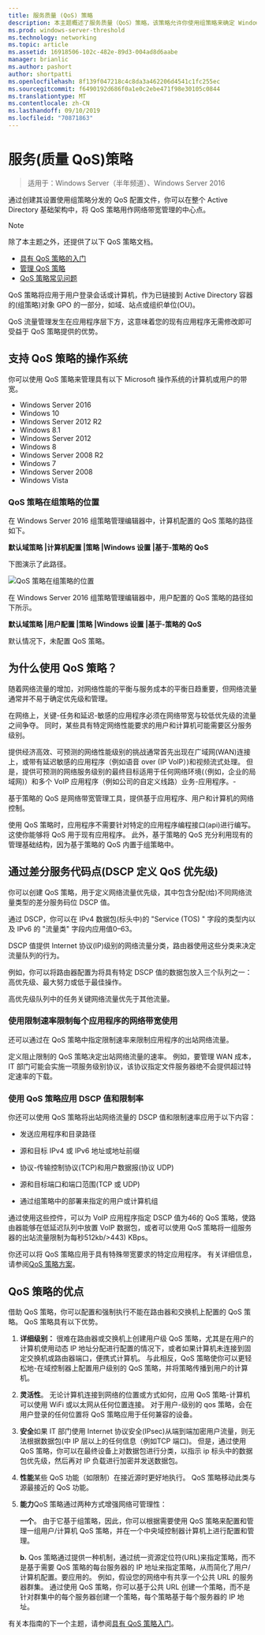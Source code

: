```yaml
---
title: 服务质量 (QoS) 策略
description: 本主题概述了服务质量（QoS）策略，该策略允许你使用组策略来确定 Windows Server 2016 中特定应用程序和服务的网络流量带宽的优先级。
ms.prod: windows-server-threshold
ms.technology: networking
ms.topic: article
ms.assetid: 16918506-102c-482e-89d3-004ad8d6aabe
manager: brianlic
ms.author: pashort
author: shortpatti
ms.openlocfilehash: 8f139f047218c4c8da3a462206d4541c1fc255ec
ms.sourcegitcommit: f6490192d686f0a1e0c2ebe471f98e30105c0844
ms.translationtype: MT
ms.contentlocale: zh-CN
ms.lasthandoff: 09/10/2019
ms.locfileid: "70871863"
---
```

# <a name="quality-of-service-qos-policy"></a>服务\(质量 QoS\)策略

>适用于：Windows Server（半年频道）、Windows Server 2016

通过创建其设置使用组策略分发的 QoS 配置文件，你可以在整个 Active Directory 基础架构中，将 QoS 策略用作网络带宽管理的中心点。

>[!NOTE]
>  除了本主题之外，还提供了以下 QoS 策略文档。  
>   
>  - [具有 QoS 策略的入门](qos-policy-get-started.md)
>  - [管理 QoS 策略](qos-policy-manage.md)
>  - [QoS 策略常见问题](qos-policy-faq.md)

QoS 策略将应用于用户登录会话或计算机，作为已链接到 Active Directory 容器的\(组策略\)对象 GPO 的一部分，如域、站点或组织单位\(OU\)。

QoS 流量管理发生在应用程序层下方，这意味着您的现有应用程序无需修改即可受益于 QoS 策略提供的优势。

## <a name="operating-systems-that-support-qos-policy"></a>支持 QoS 策略的操作系统

你可以使用 QoS 策略来管理具有以下 Microsoft 操作系统的计算机或用户的带宽。

- Windows Server 2016
- Windows 10
- Windows Server 2012 R2
- Windows 8.1
- Windows Server 2012
- Windows 8
- Windows Server 2008 R2
- Windows 7
- Windows Server 2008
- Windows Vista

### <a name="location-of-qos-policy-in-group-policy"></a>QoS 策略在组策略的位置

在 Windows Server 2016 组策略管理编辑器中，计算机配置的 QoS 策略的路径如下。

**默认域策略 |计算机配置 |策略 |Windows 设置 |基于\-策略的 QoS**

下图演示了此路径。

![QoS 策略在组策略的位置](../../media/QoS/QoS-Gp.jpg)

在 Windows Server 2016 组策略管理编辑器中，用户配置的 QoS 策略的路径如下所示。

**默认域策略 |用户配置 |策略 |Windows 设置 |基于\-策略的 QoS**

默认情况下，未配置 QoS 策略。

## <a name="why-use-qos-policy"></a>为什么使用 QoS 策略？
  
随着网络流量的增加，对网络性能的平衡与服务成本的平衡日趋重要，但网络流量通常并不易于确定优先级和管理。

在网络上，关键\-任务和延迟\-敏感的应用程序必须在网络带宽与较低优先级的流量之间争夺。 同时，某些具有特定网络性能要求的用户和计算机可能需要区分服务级别。

提供经济高效、可预测的网络性能级别的挑战通常首先出现在广域网\(WAN\)连接上，或带有延迟敏感的应用程序（例如语音 over \(IP VoIP）\)和视频流式处理。 但是，提供可预测的网络服务级别的最终目标适用于任何网络环境\(（例如，企业的局域网\)）和多个 VoIP 应用程序（例如公司的自定义线路）业务\-应用程序。\-
  
基于策略的 QoS 是网络带宽管理工具，提供基于应用程序、用户和计算机的网络控制。 

使用 QoS 策略时，应用程序不需要针对特定的应用程序编程接口\(api\)进行编写。 这使你能够将 QoS 用于现有应用程序。 此外，基于策略的 QoS 充分利用现有的管理基础结构，因为基于策略的 QoS 内置于组策略中。

## <a name="define-qos-priority-through-a-differentiated-services-code-point-dscp"></a>通过差分服务代码点\(DSCP 定义 QoS 优先级\)
  
你可以创建 QoS 策略，用于定义网络流量优先级，其中包含分配\(给\)不同网络流量类型的差分服务码位 DSCP 值。 

通过 DSCP，你可以在 IPv4 数据包\(标头中\)的 "Service \(TOS\) " 字段的类型内以及 IPv6 的 "流量类" 字段内应用值0–63。 

DSCP 值提供 Internet 协议\(IP\)级别的网络流量分类，路由器使用这些分类来决定流量队列的行为。 

例如，你可以将路由器配置为将具有特定 DSCP 值的数据包放入三个队列之一：高优先级、最大努力或低于最佳操作。 

高优先级队列中的任务关键网络流量优先于其他流量。

### <a name="limit-network-bandwidth-use-per-application-with-throttle-rate"></a>使用限制速率限制每个应用程序的网络带宽使用

还可以通过在 QoS 策略中指定限制速率来限制应用程序的出站网络流量。

定义阻止限制的 QoS 策略决定出站网络流量的速率。 例如，要管理 WAN 成本，IT 部门可能会实施一项服务级别协议，该协议指定文件服务器绝不会提供超过特定速率的下载。  

### <a name="use-qos-policy-to-apply-dscp-values-and-throttle-rates"></a>使用 QoS 策略应用 DSCP 值和限制率

你还可以使用 QoS 策略将出站网络流量的 DSCP 值和限制速率应用于以下内容：

- 发送应用程序和目录路径

- 源和目标 IPv4 或 IPv6 地址或地址前缀

- 协议-传输控制协议\(TCP\)和用户数据报\(协议 UDP\)

- 源和目标端口和端口范围\(TCP 或 UDP\)

- 通过组策略中的部署来指定的用户或计算机组

通过使用这些控件，可以为 VoIP 应用程序指定 DSCP 值为46的 QoS 策略，使路由器能够在低延迟队列中放置 VoIP 数据包，或者可以使用 QoS 策略将一组服务器的出站流量限制为每秒512kb/>443\) KBps。

你还可以将 QoS 策略应用于具有特殊带宽要求的特定应用程序。 有关详细信息，请参阅[QoS 策略方案](qos-policy-scenarios.md)。
  
## <a name="advantages-of-qos-policy"></a>QoS 策略的优点

借助 QoS 策略，你可以配置和强制执行不能在路由器和交换机上配置的 QoS 策略。 QoS 策略具有以下优势。
  
1. **详细级别：** 很难在路由器或交换机上创建用户级 QoS 策略，尤其是在用户的计算机使用动态 IP 地址分配进行配置的情况下，或者如果计算机未连接到固定交换机或路由器端口，便携式计算机。 与此相反，QoS 策略使你可以更轻松地\-在域控制器上配置用户级别的 QoS 策略，并将策略传播到用户的计算机。
2. **灵活性**。 无论计算机连接到网络的位置或方式如何，应用 QoS 策略-计算机可以使用 WiFi 或以太网从任何位置连接。 对于用户\-级别的 qos 策略，会在用户登录的任何位置将 QoS 策略应用于任何兼容的设备。
3. **安全**如果 IT 部门使用 Internet 协议安全\(IPsec\)从端到端加密用户流量，则无法根据数据包\(中 IP 层以上的任何信息（例如TCP 端口\)。 但是，通过使用 QoS 策略，你可以在最终设备上对数据包进行分类，以指示 ip 标头中的数据包优先级，然后再对 IP 负载进行加密并发送数据包。
4. **性能**某些 QoS 功能（如限制）在接近源时更好地执行。 QoS 策略移动此类与源最接近的 QoS 功能。
5. **能力**QoS 策略通过两种方式增强网络可管理性：

    **一个**。 由于它基于组策略，因此，你可以根据需要使用 QoS 策略来配置和管理一组用户/计算机 QoS 策略，并在一个中央域控制器计算机上进行配置和管理。

    **b.** Qos 策略通过提供一种机制，通过统一资源定位符\(URL\)来指定策略，而不是基于需要 QoS 策略的每台服务器的 IP 地址来指定策略，从而简化了用户/计算机配置。要应用的。 例如，假设您的网络中有共享一个公共 URL 的服务器群集。 通过使用 QoS 策略，你可以基于公共 URL 创建一个策略，而不是针对群集中的每个服务器创建一个策略，每个策略基于每个服务器的 IP 地址。

有关本指南的下一个主题，请参阅[具有 QoS 策略入门](qos-policy-get-started.md)。

